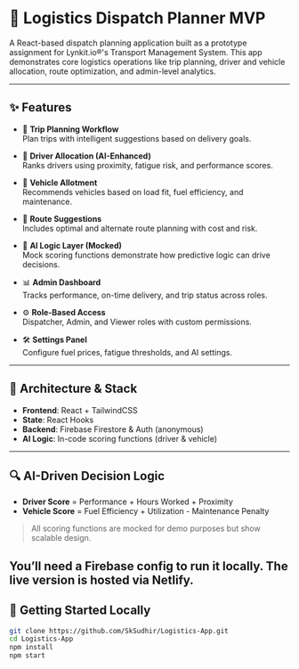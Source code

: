 # 🚚 Logistics Dispatch Planner MVP

A React-based dispatch planning application built as a prototype assignment for Lynkit.io®'s Transport Management System. This app demonstrates core logistics operations like trip planning, driver and vehicle allocation, route optimization, and admin-level analytics.

---

## ✨ Features

- 🔁 **Trip Planning Workflow**  
  Plan trips with intelligent suggestions based on delivery goals.

- 👷 **Driver Allocation (AI-Enhanced)**  
  Ranks drivers using proximity, fatigue risk, and performance scores.

- 🚚 **Vehicle Allotment**  
  Recommends vehicles based on load fit, fuel efficiency, and maintenance.

- 📍 **Route Suggestions**  
  Includes optimal and alternate route planning with cost and risk.

- 🧠 **AI Logic Layer (Mocked)**  
  Mock scoring functions demonstrate how predictive logic can drive decisions.

- 📊 **Admin Dashboard**  
  Tracks performance, on-time delivery, and trip status across roles.

- ⚙️ **Role-Based Access**  
  Dispatcher, Admin, and Viewer roles with custom permissions.

- 🛠️ **Settings Panel**  
  Configure fuel prices, fatigue thresholds, and AI settings.

---

## 🧠 Architecture & Stack

- **Frontend**: React + TailwindCSS
- **State**: React Hooks
- **Backend**: Firebase Firestore & Auth (anonymous)
- **AI Logic**: In-code scoring functions (driver & vehicle)

---

## 🔍 AI-Driven Decision Logic

- **Driver Score** = Performance + Hours Worked + Proximity
- **Vehicle Score** = Fuel Efficiency + Utilization - Maintenance Penalty

> All scoring functions are mocked for demo purposes but show scalable design.

You’ll need a Firebase config to run it locally. The live version is hosted via Netlify.
---

## 🚀 Getting Started Locally

```bash
git clone https://github.com/SkSudhir/Logistics-App.git
cd Logistics-App
npm install
npm start
